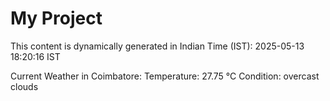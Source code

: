 # My Project

This content is dynamically generated in Indian Time (IST): 2025-05-13 18:20:16 IST


Current Weather in Coimbatore:
Temperature: 27.75 °C
Condition: overcast clouds
